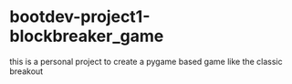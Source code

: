 # bootdev-project1-blockbreaker_game
this is a personal project to create a pygame based game like the classic breakout
